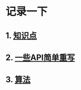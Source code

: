 # 记录一下

## 1. [知识点](https://github.com/chun1hao/MyBlog/tree/master/base)
## 2. [一些API简单重写](https://github.com/chun1hao/MyBlog/tree/master/API)
## 3. [算法](https://github.com/chun1hao/MyBlog/tree/master/algorithm)
